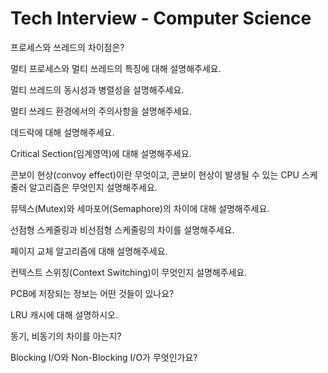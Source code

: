 # Tech Interview - Computer Science

프로세스와 쓰레드의 차이점은?

멀티 프로세스와 멀티 쓰레드의 특징에 대해 설명해주세요.

멀티 쓰레드의 동시성과 병렬성을 설명해주세요.

멀티 쓰레드 환경에서의 주의사항을 설명해주세요.

데드락에 대해 설명해주세요.

Critical Section(임계영역)에 대해 설명해주세요.

콘보이 현상(convoy effect)이란 무엇이고, 콘보이 현상이 발생될 수 있는 CPU 스케줄러 알고리즘은 무엇인지 설명해주세요.

뮤텍스(Mutex)와 세마포어(Semaphore)의 차이에 대해 설명해주세요.

선점형 스케줄링과 비선점형 스케줄링의 차이를 설명해주세요.

페이지 교체 알고리즘에 대해 설명해주세요.

컨텍스트 스위칭(Context Switching)이 무엇인지 설명해주세요.

PCB에 저장되는 정보는 어떤 것들이 있나요?

LRU 캐시에 대해 설명하시오.

동기, 비동기의 차이를 아는지?

Blocking I/O와 Non-Blocking I/O가 무엇인가요?
